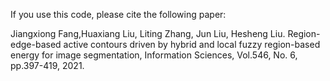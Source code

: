 If you use this code, please cite the following paper:

Jiangxiong Fang,Huaxiang Liu, Liting Zhang, Jun Liu, Hesheng Liu. Region-edge-based active contours driven by hybrid and local fuzzy region-based energy for image segmentation, Information Sciences, Vol.546, No. 6, pp.397-419, 2021.
